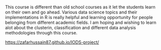 
This course is different than old school courses as it let the students
learn on their own and go ahead. Various data science topics and their
implementations in R is really helpful and learning opportunity for
people belonging from different academic fields. I am hoping and wishing
to learn alot about the clusterin, classification and different data
analysis methodologies through this course.

<https://zafarhussain87.github.io/IODS-project/>
